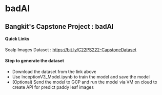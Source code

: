 # badAI
## Bangkit's Capstone Project : badAI

#### Quick Links
Scalp Images Dataset : https://bit.ly/C22PS222-CapstoneDataset

#### Step to generate the dataset
- Download the dataset from the link above
- Use InceptionV3_Model.ipynb to train the model and save the model
- (Optional) Send the model to GCP and run the model via VM on cloud to create API for predict paddy leaf images
